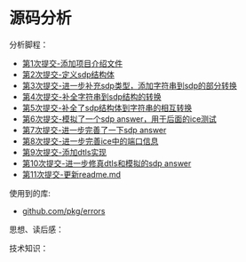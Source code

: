 # 源码分析

分析脚程：
- [第1次提交-添加项目介绍文件](/pion-webrtc/1.md)
- [第2次提交-定义sdp结构体](/pion-webrtc/2.md)
- [第3次提交-进一步补充sdp类型，添加字符串到sdp的部分转换](/pion-webrtc/3.md)
- [第4次提交-补全字符串到sdp结构的转换](/pion-webrtc/4.md)
- [第5次提交-补全了sdp结构体到字符串的相互转换](/pion-webrtc/5.md)
- [第6次提交-模拟了一个sdp answer，用于后面的ice测试](/pion-webrtc/6.md)
- [第7次提交-进一步完善了一下sdp answer](/pion-webrtc/7.md)
- [第8次提交-进一步完善ice中的端口信息](/pion-webrtc/8.md)
- [第9次提交-添加dtls实现](/pion-webrtc/9.md)
- [第10次提交-进一步修真dtls和模拟的sdp answer](/pion-webrtc/10.md)
- [第11次提交-更新readme.md](/pion-webrtc/11.md)

使用到的库:
- [github.com/pkg/errors](/pion-webrtc/lib/pkg-errors.md)


思想、读后感：


技术知识：
